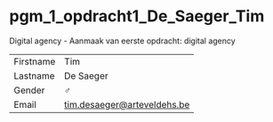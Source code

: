 # pgm_1_opdracht1_De_Saeger_Tim

Digital agency - Aanmaak van eerste opdracht: digital agency

|           |                                |
| --------- | ------------------------------ |
| Firstname | Tim                            |
| Lastname  | De Saeger                      |
| Gender    | :male_sign:                    |
| Email     | tim.desaeger@arteveldehs.be    |
